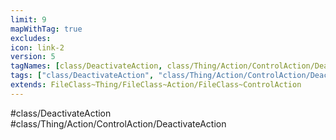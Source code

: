 ```yaml
---
limit: 9
mapWithTag: true
excludes:
icon: link-2
version: 5
tagNames: [class/DeactivateAction, class/Thing/Action/ControlAction/DeactivateAction, schema-org/DeactivateAction]
tags: ["class/DeactivateAction", "class/Thing/Action/ControlAction/DeactivateAction"]
extends: FileClass~Thing/FileClass~Action/FileClass~ControlAction
---
```


#class/DeactivateAction
#class/Thing/Action/ControlAction/DeactivateAction

